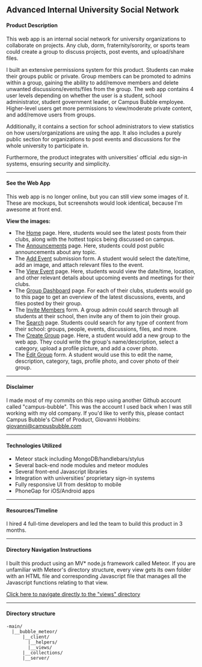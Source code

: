 ## Advanced Internal University Social Network

#### Product Description
This web app is an internal social network for university organizations to collaborate on projects. Any club, dorm, fraternity/sorority, or sports team could create a group to discuss projects, post events, and upload/share files.

I built an extensive permissions system for this product. Students can make their groups public or private. Group members can be promoted to admins within a group, gaining the ability to add/remove members and delete unwanted discussions/events/files from the group. The web app contains 4 user levels depending on whether the user is a student, school administrator, student government leader, or Campus Bubble employee. Higher-level users get more permissions to view/moderate private content, and add/remove users from groups.

Additionally, it contains a section for school administrators to view statistics on how users/organizations are using the app. It also includes a purely public section for organizations to post events and discussions for the whole university to participate in.

Furthermore, the product integrates with universities’ official .edu sign-in systems, ensuring security and simplicity.

---

#### See the Web App
This web app is no longer online, but you can still view some images of it. These are mockups, but screenshots would look identical, because I'm awesome at front end.

**View the images:**
- The [Home](https://dmdf3fr77elxm.cloudfront.net/portfolio_assets/63037/pictures/1435074608/original.jpg) page. Here, students would see the latest posts from their clubs, along with the hottest topics being discussed on campus.
- The [Announcements](https://dmdf3fr77elxm.cloudfront.net/portfolio_assets/63039/pictures/1435074907/original.png) page. Here, students could post public announcements about any topic.
- The [Add Event](https://dmdf3fr77elxm.cloudfront.net/portfolio_assets/63093/pictures/1435088936/original.jpg) submission form. A student would select the date/time, add an image, and attach relevant files to the event.
- The [View Event](https://dmdf3fr77elxm.cloudfront.net/portfolio_assets/63097/pictures/1435089423/original.png) page. Here, students would view the date/time, location, and other relevant details about upcoming events and meetings for their clubs.
- The [Group Dashboard](https://dmdf3fr77elxm.cloudfront.net/portfolio_assets/63107/pictures/1435090254/original.png) page. For each of their clubs, students would go to this page to get an overview of the latest discussions, events, and files posted by their group.
- The [Invite Members](https://dmdf3fr77elxm.cloudfront.net/portfolio_assets/63118/pictures/1435091554/original.png) form. A group admin could search through all students at their school, then invite any of them to join their group.
- The [Search](https://dmdf3fr77elxm.cloudfront.net/portfolio_assets/63114/pictures/1435090718/original.jpg) page. Students could search for any type of content from their school: groups, people, events, discussions, files, and more.
- The [Create Group](https://dmdf3fr77elxm.cloudfront.net/portfolio_assets/63043/pictures/1435075387/original.png) page. Here, a student would add a new group to the web app. They could write the group's name/description, select a category, upload a profile picture, and add a cover photo.
- The [Edit Group](https://dmdf3fr77elxm.cloudfront.net/portfolio_assets/63106/pictures/1435089854/original.png) form. A student would use this to edit the name, description, category, tags, profile photo, and cover photo of their group.

---

#### Disclaimer
I made most of my commits on this repo using another Github account called "campus-bubble". This was the account I used back when I was still working with my old company. If you'd like to verify this, please contact Campus Bubble's Chief of Product, Giovanni Hobbins: giovanni@campusbubble.com

---

#### Technologies Utilized
- Meteor stack including MongoDB/handlebars/stylus
- Several back-end node modules and meteor modules
- Several front-end Javascript libraries
- Integration with universities’ proprietary sign-in systems
- Fully responsive UI from desktop to mobile
- PhoneGap for iOS/Android apps

---

#### Resources/Timeline
I hired 4 full-time developers and led the team to build this product in 3 months.

---

#### Directory Navigation Instructions
I built this product using an MV* node.js framework called Meteor. If you are unfamiliar with Meteor's directory structure, every view gets its own folder with an HTML file and corresponding Javascript file that manages all the Javascript functions relating to that view.

[Click here to navigate directly to the "views" directory](https://github.com/ThePatShea/advanced-internal-university-social-network/tree/master/main/bubble_meteor/client/views)

---

#### Directory structure
```
-main/
  |__bubble_meteor/
      |__client/
        |__helpers/
        |__views/
      |__collections/
      |__server/
```
